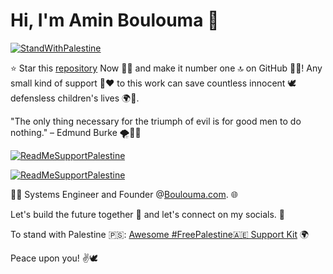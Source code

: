 # Hi, I'm Amin Boulouma 👋

[![StandWithPalestine](https://raw.githubusercontent.com/Safouene1/support-palestine-banner/master/StandWithPalestine.svg)](https://github.com/aminblm/awesome-free-palestine-support-kit)

⭐ Star this [repository](https://github.com/aminblm/awesome-free-palestine-support-kit) Now 📁💫 and make it number one 🔝 on GitHub 🚀🌐! Any small kind of support 🤝❤️ to this work can save countless innocent 🕊️ defensless children's lives 🌍👶.

"The only thing necessary for the triumph of evil is for good men to do nothing." – Edmund Burke 🌪️🚫🤝

[![ReadMeSupportPalestine](https://raw.githubusercontent.com/Safouene1/support-palestine-banner/master/banner-support.svg)](https://github.com/aminblm/awesome-free-palestine-support-kit)

[![ReadMeSupportPalestine](https://raw.githubusercontent.com/Safouene1/support-palestine-banner/master/banner-project.svg)](https://github.com/aminblm/awesome-free-palestine-support-kit)

👨‍💻 Systems Engineer and Founder @[Boulouma.com](http://boulouma.com). 🌐

Let's build the future together 🚀 and let's connect on my socials. 🤝

To stand with Palestine 🇵🇸: [Awesome #FreePalestine🇦🇪 Support Kit](https://github.com/aminblm/awesome-free-palestine-support-kit) 🌍

Peace upon you! ✌️🕊️
